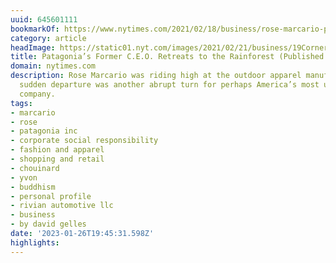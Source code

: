 ```yaml
---
uuid: 645601111
bookmarkOf: https://www.nytimes.com/2021/02/18/business/rose-marcario-patagonia-corner-office.html
category: article
headImage: https://static01.nyt.com/images/2021/02/21/business/19CornerOffice-01/19CornerOffice-01-largeHorizontalJumbo.jpg?year=2021&h=683&w=1024&s=c0aa25785e6b53f6bc87c2c524c2bc28de877b4e27d39e31529d3c1ea10d6852&k=ZQJBKqZ0VN
title: Patagonia’s Former C.E.O. Retreats to the Rainforest (Published 2021)
domain: nytimes.com
description: Rose Marcario was riding high at the outdoor apparel manufacturer. Her
  sudden departure was another abrupt turn for perhaps America’s most unconventional
  company.
tags:
- marcario
- rose
- patagonia inc
- corporate social responsibility
- fashion and apparel
- shopping and retail
- chouinard
- yvon
- buddhism
- personal profile
- rivian automotive llc
- business
- by david gelles
date: '2023-01-26T19:45:31.598Z'
highlights:
---
```



